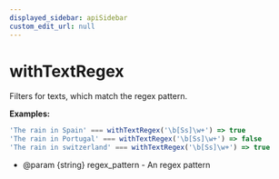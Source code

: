 ```yaml
---
displayed_sidebar: apiSidebar
custom_edit_url: null
---
```

# withTextRegex

Filters for texts, which match the regex pattern.

**Examples:**

```typescript
'The rain in Spain' === withTextRegex('\b[Ss]\w+') => true
'The rain in Portugal' === withTextRegex('\b[Ss]\w+') => false
'The rain in switzerland' === withTextRegex('\b[Ss]\w+') => true
```

* @param {string} regex_pattern - An regex pattern

